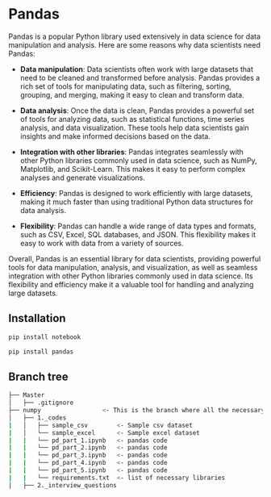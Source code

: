 # Pandas

Pandas is a popular Python library used extensively in data science for data manipulation and analysis. Here are some reasons why data scientists need Pandas:

- <b>Data manipulation</b>: Data scientists often work with large datasets that need to be cleaned and transformed before analysis. Pandas provides a rich set of tools for manipulating data, such as filtering, sorting, grouping, and merging, making it easy to clean and transform data.

- <b>Data analysis</b>: Once the data is clean, Pandas provides a powerful set of tools for analyzing data, such as statistical functions, time series analysis, and data visualization. These tools help data scientists gain insights and make informed decisions based on the data.

- <b>Integration with other libraries</b>: Pandas integrates seamlessly with other Python libraries commonly used in data science, such as NumPy, Matplotlib, and Scikit-Learn. This makes it easy to perform complex analyses and generate visualizations.

- <b>Efficiency</b>: Pandas is designed to work efficiently with large datasets, making it much faster than using traditional Python data structures for data analysis.

- <b>Flexibility</b>: Pandas can handle a wide range of data types and formats, such as CSV, Excel, SQL databases, and JSON. This flexibility makes it easy to work with data from a variety of sources.

Overall, Pandas is an essential library for data scientists, providing powerful tools for data manipulation, analysis, and visualization, as well as seamless integration with other Python libraries commonly used in data science. Its flexibility and efficiency make it a valuable tool for handling and analyzing large datasets.



## Installation
```sh
pip install notebook
```


```sh
pip install pandas
```



## Branch tree
```sh
├── Master
│   ├── .gitignore
├── numpy                 <- This is the branch where all the necessary documents on Numpy is present for Data Science
│   ├── 1._codes
|   │   ├── sample_csv        <- Sample csv dataset
|   │   └── sample_excel      <- Sample excel dataset
|   |   └── pd_part_1.ipynb   <- pandas code
|   |   └── pd_part_2.ipynb   <- pandas code
|   |   └── pd_part_3.ipynb   <- pandas code
|   |   └── pd_part_4.ipynb   <- pandas code
|   |   └── pd_part_5.ipynb   <- pandas code
|   |   └── requirements.txt  <- list of necessary libraries
│   ├── 2._interview_questions            

```


